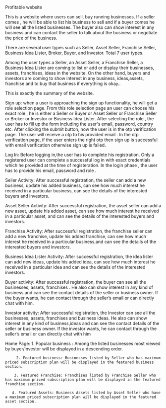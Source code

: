 Profitable website


This is a website where users can sell, buy running businesses. If a seller comes , he will be able to list his business to sell and if a buyer comes he will see all the listed businesses. The buyer also can show interest in any business and can contact the seller to talk about the business or negotiate the price of the business.

There are several user types such as Seller, Asset Seller, Franchise Seller, Business Idea Lister, Broker, Buyer, and Investor. Total 7 user types.

Among the user types a Seller, an Asset Seller, a Franchise Seller, a Business Idea Lister are coming to list or add  or display their businesses, assets, franchises, ideas in the website. On the other hand, buyers and investors are coming to show interest in any business, ideas,assets, franchise and to buy that business if everything is okay..

This is exactly the summary of the website.

Sign up: when a user is approaching the sign up functionality, he will get a role selection page. From this role selection page an user can choose his exact role , he is either a Seller or Buyer or Asset Seller or Franchise Seller or Broker or Investor or Business Idea Lister. After selecting the role , the user has to fill up the form including the user's email, password, country etc. After clicking the submit button, now the user is in the otp verification page. The user will receive a otp to his provided email . In the otp verification page, if the user enters the right otp then sign up is successful with email verification otherwise sign up is failed.

Log In: Before logging in,the user has to complete his registration. Only a registered user can complete a successful log in with exact credentials which he provided at the time of registeration. In the login phase , the user has to provide his email, password and role .

Seller Activity: After successful registration, the seller can add a new business, update his added business, can see how much interest he received in a particular business, can see the details of the interested buyers and investors. 

Asset Seller Activity: After successful registration, the asset seller can add a new asset, update his added asset, can see how much interest he received in a particular asset, and can see the details of the interested buyers and investors. 

Franchise Activity: After successful registration, the franchise seller can add a new franchise, update his added franchise, can see how much interest he received in a particular business,and can see the details of the interested buyers and investors. 

Business Idea Lister Activity: After successful registration, the idea lister can add new ideas, update his added idea, can see how much interest he received in a particular idea and can see the details of the interested investors. 

Buyer activity: After successful registration, the buyer can see all the businesses, assets, franchises . He also can show interest in any kind of business and can see the contact details of the seller or business owner. If the buyer wants, he can contact through the seller’s email or can directly chat with him.

Investor activity: After successful registration, the Investor can see all the businesses, assets, franchises and business ideas. He also can show interest in any kind of business,ideas and can see the contact details of the seller or business owner. If the investor wants, he can contact through the seller’s email or can directly chat with him



Home Page: 
         1. Popular business : Among the listed businesses most viewed by buyer/investor will be displayed in a descending order.

         2. Featured business: Businesses listed by Seller who has maximum priced subscription plan will be displayed in the featured business section.

        3. Featured Franchise: Franchises listed by Franchise Seller who has maximum priced subscription plan will be displayed in the featured franchise section.

       4. Featured Assets: Business Assets listed by Asset Seller who have a maximum priced subscription plan will be displayed in the featured asset section.


